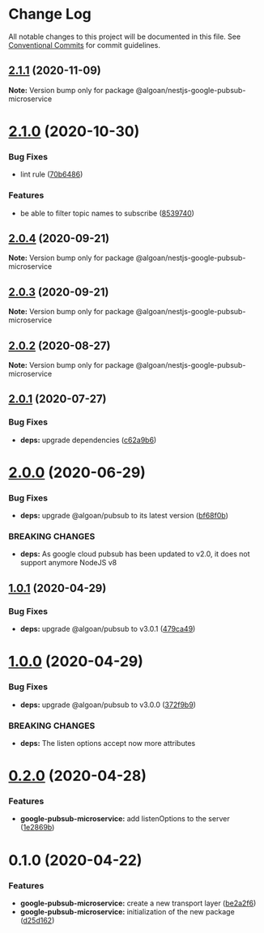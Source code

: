 # Change Log

All notable changes to this project will be documented in this file.
See [Conventional Commits](https://conventionalcommits.org) for commit guidelines.

## [2.1.1](https://github.com/algoan/nestjs-components/compare/@algoan/nestjs-google-pubsub-microservice@2.1.0...@algoan/nestjs-google-pubsub-microservice@2.1.1) (2020-11-09)

**Note:** Version bump only for package @algoan/nestjs-google-pubsub-microservice





# [2.1.0](https://github.com/algoan/nestjs-components/compare/@algoan/nestjs-google-pubsub-microservice@2.0.4...@algoan/nestjs-google-pubsub-microservice@2.1.0) (2020-10-30)


### Bug Fixes

* lint rule ([70b6486](https://github.com/algoan/nestjs-components/commit/70b648650b0771833ab1169f2ca07bbd3f660a39))


### Features

* be able to filter topic names to subscribe ([8539740](https://github.com/algoan/nestjs-components/commit/8539740f93a315f314340029b9d3cf237ab493a5))





## [2.0.4](https://github.com/algoan/nestjs-components/compare/@algoan/nestjs-google-pubsub-microservice@2.0.3...@algoan/nestjs-google-pubsub-microservice@2.0.4) (2020-09-21)

**Note:** Version bump only for package @algoan/nestjs-google-pubsub-microservice





## [2.0.3](https://github.com/algoan/nestjs-components/compare/@algoan/nestjs-google-pubsub-microservice@2.0.2...@algoan/nestjs-google-pubsub-microservice@2.0.3) (2020-09-21)

**Note:** Version bump only for package @algoan/nestjs-google-pubsub-microservice





## [2.0.2](https://github.com/algoan/nestjs-components/compare/@algoan/nestjs-google-pubsub-microservice@2.0.1...@algoan/nestjs-google-pubsub-microservice@2.0.2) (2020-08-27)

**Note:** Version bump only for package @algoan/nestjs-google-pubsub-microservice





## [2.0.1](https://github.com/algoan/nestjs-components/compare/@algoan/nestjs-google-pubsub-microservice@2.0.0...@algoan/nestjs-google-pubsub-microservice@2.0.1) (2020-07-27)


### Bug Fixes

* **deps:** upgrade dependencies ([c62a9b6](https://github.com/algoan/nestjs-components/commit/c62a9b6f9cf84ffe1794c3f9cd60cd98cb68e044))





# [2.0.0](https://github.com/algoan/nestjs-components/compare/@algoan/nestjs-google-pubsub-microservice@1.0.1...@algoan/nestjs-google-pubsub-microservice@2.0.0) (2020-06-29)


### Bug Fixes

* **deps:** upgrade @algoan/pubsub to its latest version ([bf68f0b](https://github.com/algoan/nestjs-components/commit/bf68f0bbf7f3b90fe9dcefbbaba47e88dd6ff13e))


### BREAKING CHANGES

* **deps:** As google cloud pubsub has been updated to v2.0, it does not support anymore NodeJS
v8





## [1.0.1](https://github.com/algoan/nestjs-components/compare/@algoan/nestjs-google-pubsub-microservice@1.0.0...@algoan/nestjs-google-pubsub-microservice@1.0.1) (2020-04-29)


### Bug Fixes

* **deps:** upgrade @algoan/pubsub to v3.0.1 ([479ca49](https://github.com/algoan/nestjs-components/commit/479ca490bc265ce08c5b4a8f80d12f8e8afd226f))





# [1.0.0](https://github.com/algoan/nestjs-components/compare/@algoan/nestjs-google-pubsub-microservice@0.2.0...@algoan/nestjs-google-pubsub-microservice@1.0.0) (2020-04-29)


### Bug Fixes

* **deps:** upgrade @algoan/pubsub to v3.0.0 ([372f9b9](https://github.com/algoan/nestjs-components/commit/372f9b9ad1571d1ba20a3d21f2f4bf10b19ba3ab))


### BREAKING CHANGES

* **deps:** The listen options accept now more attributes





# [0.2.0](https://github.com/algoan/nestjs-components/compare/@algoan/nestjs-google-pubsub-microservice@0.1.0...@algoan/nestjs-google-pubsub-microservice@0.2.0) (2020-04-28)


### Features

* **google-pubsub-microservice:** add listenOptions to the server ([1e2869b](https://github.com/algoan/nestjs-components/commit/1e2869b9c04929b4658bdc9cf6e75757a5ad5017))





# 0.1.0 (2020-04-22)


### Features

* **google-pubsub-microservice:** create a new transport layer ([be2a2f6](https://github.com/algoan/nestjs-components/commit/be2a2f6d093a7e392502552840b0358fc075c1f1))
* **google-pubsub-microservice:** initialization of the new package ([d25d162](https://github.com/algoan/nestjs-components/commit/d25d1622fde4b56806d933fe82aef4a86ac85686))
